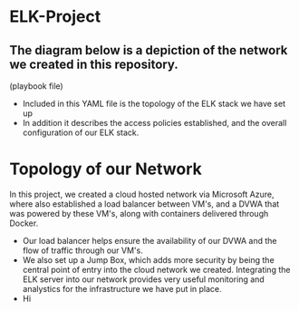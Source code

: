 # ELK-Project
## The diagram below is a depiction of the network we created in this repository.

(playbook file)
* Included in this YAML file is the topology of the ELK stack we have set up
* In addition it describes the access policies established, and the overall configuration of our ELK stack.

# Topology of our Network
In this project, we created a cloud hosted network via Microsoft Azure, where also established a load balancer between VM's, and a DVWA that was powered by these VM's, along with containers delivered through Docker.
* Our load balancer helps ensure the availability of our DVWA and the flow of traffic through our VM's.
* We also set up a Jump Box, which adds more security by being the central point of entry into the cloud network we created. 
Integrating the ELK server into our network provides very useful monitoring and analystics for the infrastructure we have put in place.
* Hi
